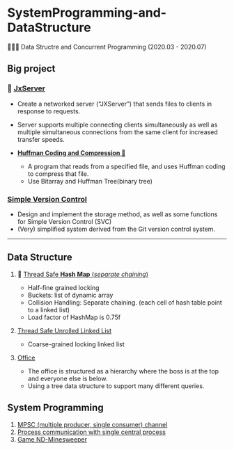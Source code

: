 # SystemProgramming-and-DataStructure
👩🏻‍💻 Data Structre and Concurrent Programming (2020.03 - 2020.07)


## Big project
### 🤯 [**JxServer**](https://github.com/YiranJing/SystemProgramming-and-DataStructure/tree/master/JXServer)
   - Create a networked server (“JXServer”) that sends files to clients in response to requests.
   - Server supports multiple connecting clients simultaneously as well as multiple simultaneous connections from the same client for increased transfer speeds.
   
   - [**Huffman Coding and Compression 🌳**](https://github.com/YiranJing/SystemProgramming-and-DataStructure/tree/master/Huffman%20Coding%20and%20Compression)
      - A program that reads from a specified file, and uses Huffman coding to compress that file. 
      - Use Bitarray and Huffman Tree(binary tree)
### [Simple Version Control](https://github.com/YiranJing/SystemProgramming-and-DataStructure/tree/master/Simple%20Version%20Control)
   - Design and implement the storage method, as well as some functions for Simple Version Control (SVC)
   - (Very) simplified system derived from the Git version control system.
   
***


## Data Structure
1. 🔐 [Thread Safe **Hash Map** (*separate chaining*)](https://github.com/YiranJing/SystemProgramming-and-DataStructure/tree/master/Thread%20Safe%20HashMap)
   - Half-fine grained locking
   - Buckets: list of dynamic array
   - Collision Handling: Separate chaining. (each cell of hash table point to a linked list)
   - Load factor of HashMap is 0.75f
   
2. [Thread Safe Unrolled Linked List](https://github.com/YiranJing/SystemProgramming-and-DataStructure/tree/master/Unrolled%20linked%20list)
   - Coarse-grained locking linked list

3. [Office](https://github.com/YiranJing/SystemProgramming-and-DataStructure/tree/master/Office)
   - The office is structured as a hierarchy where the boss is at the top and everyone else is below.
   - Using a tree data structure to support many different queries.
   

## System Programming 
1. [MPSC (multiple producer, single consumer) channel](https://github.com/YiranJing/SystemProgramming-and-DataStructure/tree/master/Channels)
2. [Process communication with single central process](https://github.com/YiranJing/SystemProgramming-and-DataStructure/tree/master/Comms)
3. [Game ND-Minesweeper](https://github.com/YiranJing/SystemProgramming-and-DataStructure/tree/master/ND-Minesweeper)


   

